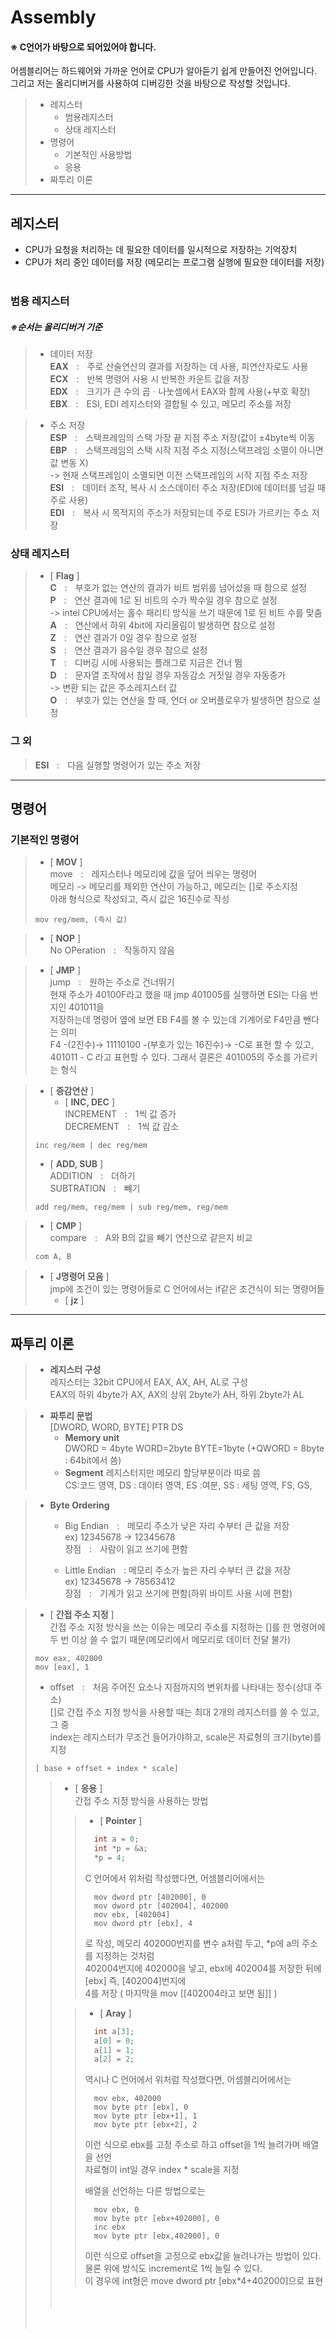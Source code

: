 # Assembly
#### ※ C언어가 바탕으로 되어있어야 합니다.

어셈블리어는 하드웨어와 가까운 언어로 CPU가 알아듣기 쉽게 만들어진 언어입니다.<br/>
그리고 저는 올리디버거를 사용하여 디버깅한 것을 바탕으로 작성할 것입니다. 
<br/>

> - 레지스터
>   - 범용레지스터
>   - 상태 레지스터
> - 명령어
>   - 기본적인 사용방법
>   - 응용
> - 짜투리 이론

- - -

## 레지스터
- CPU가 요청을 처리하는 데 필요한 데이터를 일시적으로 저장하는 기억장치
- CPU가 처리 중인 데이터를 저장
  (메모리는 프로그램 실행에 필요한 데이터를 저장)
 <br/><br/>

### 범용 레지스터
##### ※순서는 올리디버거 기준
> - 데이터 저장<br>
> **EAX**ㅤ:ㅤ주로 산술연산의 결과를 저장하는 데 사용, 피연산자로도 사용<br/>
> **ECX**ㅤ:ㅤ반복 명령어 사용 시 반복한 카운트 값을 저장<br/>
> **EDX**ㅤ:ㅤ크기가 큰 수의 곱ㆍ나눗셈에서 EAX와 함께 사용(+부호 확장)<br/>
> **EBX**ㅤ:ㅤESI, EDI 레지스터와 결합될 수 있고, 메모리 주소를 저장<br/>



> - 주소 저장<br/>
> **ESP**ㅤ:ㅤ스택프레임의 스택 가장 끝 지점 주소 저장(값이 ±4byte씩 이동<br/>
> **EBP**ㅤ:ㅤ스택프레임의 스택 시작 지점 주소 지정(스택프레임 소멸이 아니면 값 변동 X)<br/>-> 현재 스택프레임이 소멸되면 이전 스택프레임의 시작 지점 주소 저장<br/>
> **ESI**ㅤ:ㅤ데이터 조작, 복사 시 소스데이터 주소 저장(EDI에 데이터를 넘길 때 주로 사용)<br/>
> **EDI**ㅤ:ㅤ복사 시 목적지의 주소가 저장되는데 주로 ESI가 가르키는 주소 저장<br/>


### 상태 레지스터
> - [ **Flag** ]<br/>
> **C**ㅤ:ㅤ부호가 없는 연산의 결과가 비트 범위를 넘어섰을 때 참으로 설정<br/>
> **P**ㅤ:ㅤ연산 결과에 1로 된 비트의 수가 짝수일 경우 참으로 설정<br/>
> -> intel CPU에서는 홀수 패리티 방식을 쓰기 때문에 1로 된 비트 수를 맞춤<br/>
> **A**ㅤ:ㅤ연산에서 하위 4bit에 자리올림이 발생하면 참으로 설정<br/>
> **Z**ㅤ:ㅤ연산 결과가 0일 경우 참으로 설정<br/>
> **S**ㅤ:ㅤ연산 결과가 음수일 경우 참으로 설정<br/>
> **T**ㅤ:ㅤ디버깅 시에 사용되는 플래그로 지금은 건너 뜀<br/>
> **D**ㅤ:ㅤ문자열 조작에서 참일 경우 자동감소 거짓일 경우 자동증가<br/>
> -> 변환 되는 값은 주소레지스터 값<br/>
> **O**ㅤ:ㅤ부호가 있는 연산을 할 때, 언더 or 오버플로우가 발생하면 참으로 설정

### 그 외
> **ESI**ㅤ:ㅤ다음 실행할 명령어가 있는 주소 저장
- - -
## 명령어
### 기본적인 명령어

> - [ **MOV** ]<br/>
> moveㅤ:ㅤ레지스터나 메모리에 값을 덮어 씌우는 명령어<br/>
> 메모리 -> 메모리를 제외한 연산이 가능하고, 메모리는 []로 주소지정<br/>
> 아래 형식으로 작성되고, 즉시 값은 16진수로 작성<br/>
>```
> mov reg/mem, (즉시 값)
>```



> - [ **NOP** ]<br/>
> No OPerationㅤ:ㅤ작동하지 않음<br/>

> - [ **JMP** ]<br/>
> jumpㅤ:ㅤ원하는 주소로 건너뛰기<br/>
> 현재 주소가 40100F라고 했을 때 jmp 401005를 실행하면 ESI는 다음 번지인 401011을<br/>
> 저장하는데 명령어 옆에 보면 EB F4를 볼 수 있는데 기계어로 F4만큼 뺀다는 의미<br/>
> F4 -(2진수)-> 11110100 -(부호가 있는 16진수)-> -C로 표현 할 수 있고,<br/>
> 401011 - C 라고 표현할 수 있다. 그래서 결론은 401005의 주소를 가르키는 형식

> - [ **증감연산** ]<br/>
>   - [ **INC, DEC** ]<br/>
>   INCREMENTㅤ:ㅤ1씩 값 증가<br/>
>   DECREMENTㅤ:ㅤ1씩 값 감소<br/>
>```
> inc reg/mem | dec reg/mem
>```
>   - [ **ADD, SUB** ]<br/>
>   ADDITIONㅤ:ㅤ더하기<br/>
>   SUBTRATIONㅤ:ㅤ빼기<br/>
>```
> add reg/mem, reg/mem | sub reg/mem, reg/mem
>```

> - [ **CMP** ]<br/>
> compareㅤ:ㅤA와 B의 값을 빼기 연산으로 같은지 비교
>```
> com A, B
>```

> - [ **J명령어 모음** ]<br/>
> jmp에 조건이 있는 명령어들로 C 언어에서는 if같은 조건식이 되는 명령어들<br/>
>   - [ **jz** ] 
- - -
## 짜투리 이론
> - **레지스터 구성**<br/>
> 레지스터는 32bit CPU에서 EAX, AX, AH, AL로 구성<br/>
> EAX의 하위 4byte가 AX, AX의 상위 2byte가 AH, 하위 2byte가 AL

> - **짜투리 문법**<br/>
> [DWORD, WORD, BYTE] PTR DS<br/>
>   - **Memory unit**<br/>
>     DWORD = 4byte WORD=2byte BYTE=1byte (+QWORD = 8byte : 64bit에서 씀)<br/>
>   - **Segment** 레지스터지만 메모리 할당부분이라 따로 씀 <br/> 
>     CS:코드 영역, DS : 데이터 영역, ES :여분, SS : 세팅 영역, FS, GS,

> - **Byte Ordering**
>   - Big Endianㅤ:ㅤ메모리 주소가 낮은 자리 수부터 큰 값을 저장<br/>
>   ex) 12345678 -> 12345678<br/>
>   장점ㅤ:ㅤ사람이 읽고 쓰기에 편함
> 
>   - Little Endianㅤ: 메모리 주소가 높은 자리 수부터 큰 값을 저장<br/>
>   ex) 12345678 -> 78563412<br/>
>   장점ㅤ:ㅤ기계가 읽고 쓰기에 편함(하위 바이트 사용 시에 편함)

>  - [ **간접 주소 지정** ]<br/>
> 간접 주소 지정 방식을 쓰는 이유는 메모리 주소를 지정하는 []를 한 명령어에<br/>
> 두 번 이상 쓸 수 없기 때문(메모리에서 메모리로 데이터 전달 불가)
>```
> mov eax, 402000
> mov [eax], 1
>```
> - offsetㅤ:ㅤ처음 주어진 요소나 지점까지의 변위차를 나타내는 정수(상대 주소)<br/>
> []로 간접 주소 지정  방식을 사용할 때는 최대 2개의 레지스터를 쓸 수 있고, 그 중<br/>
> index는 레지스터가 무조건 들어가야하고, scale은 자료형의 크기(byte)를 지정
> ```
> [ base + offset + index * scale]
> ```
>> - [ **응용** ]<br/>
>> 간접 주소 지정 방식을 사용하는 방법
>>> - [ **Pointer** ]<br/>
>>>```c
>>>   int a = 0;
>>>   int *p = &a;
>>>   *p = 4;
>>>```
>>> C 언어에서 위처럼 작성했다면, 어셈블리어에서는<br/>
>>>```
>>>   mov dword ptr [402000], 0
>>>   mov dword ptr [402004], 402000
>>>   mov ebx, [402004]
>>>   mov dword ptr [ebx], 4
>>>```
>>> 로 작성, 메모리 402000번지를 변수 a처럼 두고, *p에 a의 주소를 지정하는 것처럼 <br/>
>>> 402004번지에 402000을 넣고, ebx에 402004를 저장한 뒤에 [ebx] 즉, [402004]번지에<br/>
>>> 4를 저장 ( 마지막을 mov [[402004라고 보면 됨]] )
>>
>>> - [ **Aray** ]<br>
>>> ```c
>>>   int a[3];
>>>   a[0] = 0;
>>>   a[1] = 1;
>>>   a[2] = 2;
>>> ```
>>> 역시나 C 언어에서 위처럼 작성했다면, 어셈블리어에서는
>>>```
>>>   mov ebx, 402000
>>>   mov byte ptr [ebx], 0
>>>   mov byte ptr [ebx+1], 1
>>>   mov byte ptr [ebx+2], 2
>>>```
>>> 이런 식으로 ebx를 고정 주소로 하고 offset을 1씩 늘려가며 배열을 선언<br/>
>>> 자료형이 int일 경우 index * scale을 지정<br>
>>>
>>> 배열을 선언하는 다른 방법으로는
>>>```
>>>   mov ebx, 0
>>>   mov byte ptr [ebx+402000], 0
>>>   inc ebx
>>>   mov byte ptr [ebx,402000], 0
>>>```
>>> 이런 식으로 offset을 고정으로 ebx값을 늘려나가는 방법이 있다.<br/>
>>> 물론 위에 방식도 increment로 1씩 늘릴 수 있다.<br/>
>>> 이 경우에 int형은 move dword ptr [ebx*4+402000]으로 표현
>> 
>> ㅤ
>
>ㅤ